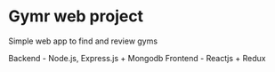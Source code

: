 # Gymr web project

Simple web app to find and review gyms

Backend - Node.js, Express.js + Mongodb
Frontend - Reactjs + Redux
